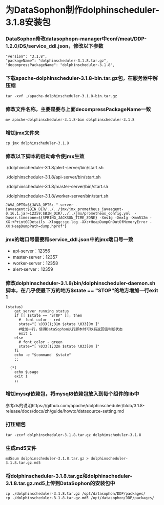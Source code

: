 # 为DataSophon制作dolphinscheduler-3.1.8安装包

### DataSophon修改datasophopn-manager中conf/meat/DDP-1.2.0/DS/service_ddl.json，修改以下参数

```
"version": "3.1.8",
"packageName": "dolphinscheduler-3.1.8.tar.gz",
"decompressPackageName": "dolphinscheduler-3.1.8",
```

### 下载apache-dolphinscheduler-3.1.8-bin.tar.gz包，在服务器中解压缩

```shell
tar -xvf ./apache-dolphinscheduler-3.1.8-bin.tar.gz
```

### 修改文件名称，主要是要与上面decompressPackageName一致

```shell
mv apache-dolphinscheduler-3.1.8-bin dolphinscheduler-3.1.8
```

### 增加jmx文件夹

```shell
cp jmx dolphinscheduler-3.1.8
```

### 修改以下脚本的启动命令使jmx生效

./dolphinscheduler-3.1.8/alert-server/bin/start.sh

./dolphinscheduler-3.1.8/api-server/bin/start.sh

./dolphinscheduler-3.1.8/master-server/bin/start.sh

./dolphinscheduler-3.1.8/worker-server/bin/start.sh

```主要是JAVA_OPTS中添加了jmx内容
JAVA_OPTS=${JAVA_OPTS:-"-server -javaagent:$BIN_DIR/../../jmx/jmx_prometheus_javaagent-0.16.1.jar=12359:$BIN_DIR/../../jmx/prometheus_config.yml  -Duser.timezone=${SPRING_JACKSON_TIME_ZONE} -Xms1g -Xmx1g -Xmn512m -XX:+PrintGCDetails -Xloggc:gc.log -XX:+HeapDumpOnOutOfMemoryError -XX:HeapDumpPath=dump.hprof"}
```

### jmx的端口号需要和service_ddl.json中的jmx端口号一致

* api-server：12356
* master-server：12357
* worker-server：12358
* alert-server：12359

### 修改dolphinscheduler-3.1.8/bin/dolphinscheduler-daemon.sh脚本，在几乎使最下方的地方$state == "STOP"的地方增加一行exit 1

```shell
(status)
    get_server_running_status
    if [[ $state == "STOP" ]]; then
      #  font color - red
      state="[ \033[1;31m $state \033[0m ]"
      #增加一行，使得DataSophon执行脚本时可以有返回值判断状态
      exit 1
    else
      # font color - green
      state="[ \033[1;32m $state \033[0m ]"
    fi
    echo -e "$command  $state"
    ;;

  (*)
    echo $usage
    exit 1
    ;;
```

### 增加mysql依赖包，将mysql8依赖包放入到每个组件的lib中

参考ds的说明https://github.com/apache/dolphinscheduler/blob/3.1.8-release/docs/docs/zh/guide/howto/datasource-setting.md

### 打压缩包

```shell
tar -zcvf dolphinscheduler-3.1.8.tar.gz dolphinscheduler-3.1.8
```

### 生成md5文件

```shell
md5sum dolphinscheduler-3.1.8.tar.gz > dolphinscheduler-3.1.8.tar.gz.md5
```

### 将dolphinscheduler-3.1.8.tar.gz和dolphinscheduler-3.1.8.tar.gz.md5上传到DataSophon的安装包中

```shell
cp ./dolphinscheduler-3.1.8.tar.gz /opt/datasophon/DDP/packages/
cp ./dolphinscheduler-3.1.8.tar.gz.md5 /opt/datasophon/DDP/packages/
```

